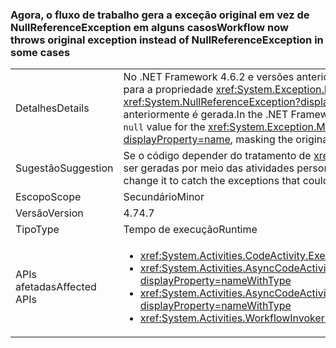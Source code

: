 ### <a name="workflow-now-throws-original-exception-instead-of-nullreferenceexception-in-some-cases"></a><span data-ttu-id="c7bcb-101">Agora, o fluxo de trabalho gera a exceção original em vez de NullReferenceException em alguns casos</span><span class="sxs-lookup"><span data-stu-id="c7bcb-101">Workflow now throws original exception instead of NullReferenceException in some cases</span></span>

|   |   |
|---|---|
|<span data-ttu-id="c7bcb-102">Detalhes</span><span class="sxs-lookup"><span data-stu-id="c7bcb-102">Details</span></span>|<span data-ttu-id="c7bcb-103">No .NET Framework 4.6.2 e versões anteriores, quando o método Executar de uma atividade de fluxo de trabalho gera uma exceção com um valor <code>null</code> para a propriedade <xref:System.Exception.Message>, o tempo de execução do fluxo de trabalho System.Activities gera <xref:System.NullReferenceException?displayProperty=name>, mascarando a exceção original. No .NET Framework 4.7, a exceção mascarada anteriormente é gerada.</span><span class="sxs-lookup"><span data-stu-id="c7bcb-103">In the .NET Framework 4.6.2 and earlier versions, when the Execute method of a workflow activity throws an exception with a <code>null</code> value for the <xref:System.Exception.Message> property, the System.Activities Workflow runtime throws a <xref:System.NullReferenceException?displayProperty=name>, masking the original exception.In the .NET Framework 4.7, the previously masked exception is thrown.</span></span>|
|<span data-ttu-id="c7bcb-104">Sugestão</span><span class="sxs-lookup"><span data-stu-id="c7bcb-104">Suggestion</span></span>|<span data-ttu-id="c7bcb-105">Se o código depender do tratamento de <xref:System.NullReferenceException?displayProperty=name>, altere-o para capturar as exceções que possam ser geradas por meio das atividades personalizadas.</span><span class="sxs-lookup"><span data-stu-id="c7bcb-105">If your code relies on handling the <xref:System.NullReferenceException?displayProperty=name>, change it to catch the exceptions that could be thrown from your custom activities.</span></span>|
|<span data-ttu-id="c7bcb-106">Escopo</span><span class="sxs-lookup"><span data-stu-id="c7bcb-106">Scope</span></span>|<span data-ttu-id="c7bcb-107">Secundário</span><span class="sxs-lookup"><span data-stu-id="c7bcb-107">Minor</span></span>|
|<span data-ttu-id="c7bcb-108">Versão</span><span class="sxs-lookup"><span data-stu-id="c7bcb-108">Version</span></span>|<span data-ttu-id="c7bcb-109">4.7</span><span class="sxs-lookup"><span data-stu-id="c7bcb-109">4.7</span></span>|
|<span data-ttu-id="c7bcb-110">Tipo</span><span class="sxs-lookup"><span data-stu-id="c7bcb-110">Type</span></span>|<span data-ttu-id="c7bcb-111">Tempo de execução</span><span class="sxs-lookup"><span data-stu-id="c7bcb-111">Runtime</span></span>|
|<span data-ttu-id="c7bcb-112">APIs afetadas</span><span class="sxs-lookup"><span data-stu-id="c7bcb-112">Affected APIs</span></span>|<ul><li><xref:System.Activities.CodeActivity.Execute(System.Activities.CodeActivityContext)?displayProperty=nameWithType></li><li><xref:System.Activities.AsyncCodeActivity.BeginExecute(System.Activities.AsyncCodeActivityContext,System.AsyncCallback,System.Object)?displayProperty=nameWithType></li><li><xref:System.Activities.AsyncCodeActivity%601.BeginExecute(System.Activities.AsyncCodeActivityContext,System.AsyncCallback,System.Object)?displayProperty=nameWithType></li><li><xref:System.Activities.WorkflowInvoker.Invoke?displayProperty=nameWithType></li></ul>|

